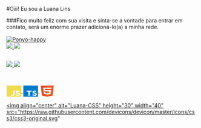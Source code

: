 #Oiii! Eu sou a Luana Lins

###Fico muito feliz com sua visita e sinta-se a vontade para entrar em contato, será um enorme prazer adicioná-lo(a) a minha rede. 

<div>
   <a href="https://github.com/LuanaVLins">
 
   <img align="center" alt="Ponyo-happy" src="https://64.media.tumblr.com/5a564c6dba0969aa9f51177c0e7d6d46/3acc154803c6216b-f2/s500x750/143a68aeffe79d6e2e06841923287077b97e588a.gif">
 
</div>

<div>

  <img src="https://img.shields.io/badge/-Gmail-%23333?style=for-the-badge&logo=gmail&logoColor=red" target="_blank">

  <img src="https://img.shields.io/badge/-LinkedIn-%230077B5?style=for-the-badge&logo=linkedin&logoColor=white" target="_blank">

</div>

 ##

 <div>
  
  <img height="180em" src="https://github-readme-stats.vercel.app/api?username=LuanaVLins&show_icons=midnight-purple&theme=midnight-purple&include_all_commits=true&count_private=true"/>
    
  <img height="180em" src="https://github-readme-stats.vercel.app/api/top-langs/?username=LuanaVLins&layout=compact&langs_count=7&theme=midnight-purple"/>
  
</div>
 
  ##

  <div style="display: inline_block"><br>
    
   <img align="center" alt="Luana-Js" height="30" width="40" src="https://raw.githubusercontent.com/devicons/devicon/master/icons/javascript/javascript-plain.svg">
    
   <img align="center" alt="Luana-Ts" height="30" width="40" src="https://raw.githubusercontent.com/devicons/devicon/master/icons/typescript/typescript-plain.svg">
   
   <img align="center" alt="Luana-HTML" height="30" width="40" src="https://raw.githubusercontent.com/devicons/devicon/master/icons/html5/html5-original.svg">
    
   <img align="center" alt="Luana-CSS" height="30" width="40" src="https://raw.githubusercontent.com/devicons/devicon/master/icons/css3/css3-original.svg"

</div>




